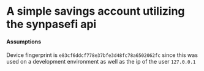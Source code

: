 # A simple savings account utilizing the synpasefi api

#### Assumptions

Device fingerprint is `e83cf6ddcf778e37bfe3d48fc78a6502062fc` since this was used on a development environment as well as the ip of the user `127.0.0.1`
